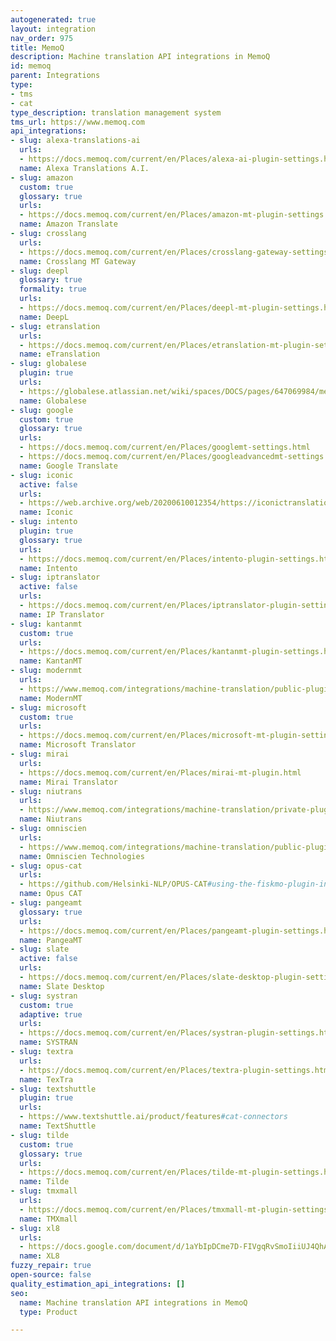 ```yaml
---
autogenerated: true
layout: integration
nav_order: 975
title: MemoQ
description: Machine translation API integrations in MemoQ
id: memoq
parent: Integrations
type:
- tms
- cat
type_description: translation management system
tms_url: https://www.memoq.com
api_integrations:
- slug: alexa-translations-ai
  urls:
  - https://docs.memoq.com/current/en/Places/alexa-ai-plugin-settings.html
  name: Alexa Translations A.I.
- slug: amazon
  custom: true
  glossary: true
  urls:
  - https://docs.memoq.com/current/en/Places/amazon-mt-plugin-settings.html
  name: Amazon Translate
- slug: crosslang
  urls:
  - https://docs.memoq.com/current/en/Places/crosslang-gateway-settings.html
  name: Crosslang MT Gateway
- slug: deepl
  glossary: true
  formality: true
  urls:
  - https://docs.memoq.com/current/en/Places/deepl-mt-plugin-settings.html
  name: DeepL
- slug: etranslation
  urls:
  - https://docs.memoq.com/current/en/Places/etranslation-mt-plugin-settings.html
  name: eTranslation
- slug: globalese
  plugin: true
  urls:
  - https://globalese.atlassian.net/wiki/spaces/DOCS/pages/647069984/memoQ+connector
  name: Globalese
- slug: google
  custom: true
  glossary: true
  urls:
  - https://docs.memoq.com/current/en/Places/googlemt-settings.html
  - https://docs.memoq.com/current/en/Places/googleadvancedmt-settings.html
  name: Google Translate
- slug: iconic
  active: false
  urls:
  - https://web.archive.org/web/20200610012354/https://iconictranslation.com/what-we-do/bespoke-solutions/connectors-plugins/
  name: Iconic
- slug: intento
  plugin: true
  glossary: true
  urls:
  - https://docs.memoq.com/current/en/Places/intento-plugin-settings.html
  name: Intento
- slug: iptranslator
  active: false
  urls:
  - https://docs.memoq.com/current/en/Places/iptranslator-plugin-settings.html
  name: IP Translator
- slug: kantanmt
  custom: true
  urls:
  - https://docs.memoq.com/current/en/Places/kantanmt-plugin-settings.html
  name: KantanMT
- slug: modernmt
  urls:
  - https://www.memoq.com/integrations/machine-translation/public-plugin/modernmt
  name: ModernMT
- slug: microsoft
  custom: true
  urls:
  - https://docs.memoq.com/current/en/Places/microsoft-mt-plugin-settings.html
  name: Microsoft Translator
- slug: mirai
  urls:
  - https://docs.memoq.com/current/en/Places/mirai-mt-plugin.html
  name: Mirai Translator
- slug: niutrans
  urls:
  - https://www.memoq.com/integrations/machine-translation/private-plugin/niutrans
  name: Niutrans
- slug: omniscien
  urls:
  - https://www.memoq.com/integrations/machine-translation/public-plugin/omniscien
  name: Omniscien Technologies
- slug: opus-cat
  urls:
  - https://github.com/Helsinki-NLP/OPUS-CAT#using-the-fiskmo-plugin-in-memoq
  name: Opus CAT
- slug: pangeamt
  glossary: true
  urls:
  - https://docs.memoq.com/current/en/Places/pangeamt-plugin-settings.html
  name: PangeaMT
- slug: slate
  active: false
  urls:
  - https://docs.memoq.com/current/en/Places/slate-desktop-plugin-settings.html
  name: Slate Desktop
- slug: systran
  custom: true
  adaptive: true
  urls:
  - https://docs.memoq.com/current/en/Places/systran-plugin-settings.html
  name: SYSTRAN
- slug: textra
  urls:
  - https://docs.memoq.com/current/en/Places/textra-plugin-settings.html
  name: TexTra
- slug: textshuttle
  plugin: true
  urls:
  - https://www.textshuttle.ai/product/features#cat-connectors
  name: TextShuttle
- slug: tilde
  custom: true
  glossary: true
  urls:
  - https://docs.memoq.com/current/en/Places/tilde-mt-plugin-settings.html
  name: Tilde
- slug: tmxmall
  urls:
  - https://docs.memoq.com/current/en/Places/tmxmall-mt-plugin-settings.html
  name: TMXmall
- slug: xl8
  urls:
  - https://docs.google.com/document/d/1aYbIpDCme7D-FIVgqRvSmoIiiUJ4QhAZEPAP-tJNwPs/edit
  name: XL8
fuzzy_repair: true
open-source: false
quality_estimation_api_integrations: []
seo:
  name: Machine translation API integrations in MemoQ
  type: Product

---
```


